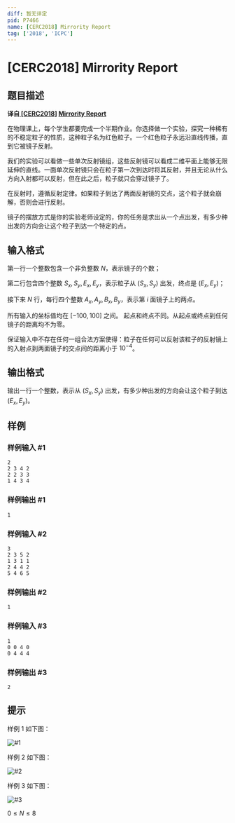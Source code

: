 ```yaml
---
diff: 暂无评定
pid: P7466
name: [CERC2018] Mirrority Report
tag: ['2018', 'ICPC']
---
```

# [CERC2018] Mirrority Report
## 题目描述

**译自[ [CERC2018]](https://contest.felk.cvut.cz/18cerc/) [Mirrority Report](https://contest.felk.cvut.cz/18cerc/solved/report.pdf)**

在物理课上，每个学生都要完成一个半期作业。你选择做一个实验，探究一种稀有的不稳定粒子的性质，这种粒子名为红色粒子。一个红色粒子永远沿直线传播，直到它被镜子反射。

我们的实验可以看做一些单次反射镜组，这些反射镜可以看成二维平面上能够无限延伸的直线。一面单次反射镜只会在粒子第一次到达时将其反射，并且无论从什么方向入射都可以反射，但在此之后，粒子就只会穿过镜子了。

在反射时，遵循反射定律。如果粒子到达了两面反射镜的交点，这个粒子就会崩解，否则会进行反射。

镜子的摆放方式是你的实验老师设定的，你的任务是求出从一个点出发，有多少种出发的方向会让这个粒子到达一个特定的点。
## 输入格式

第一行一个整数包含一个非负整数 $N$，表示镜子的个数；

第二行包含四个整数 $S_x,S_y,E_x,E_y$，表示粒子从 $(S_x,S_y)$ 出发，终点是 $(E_x,E_y)$；

接下来 $N$ 行，每行四个整数 $A_x,A_y,B_x,B_y$，表示第 $i$ 面镜子上的两点。

所有输入的坐标值均在 $[-100,100]$ 之间。 起点和终点不同。从起点或终点到任何镜子的距离均不为零。

保证输入中不存在任何一组合法方案使得：粒子在任何可以反射该粒子的反射镜上的入射点到两面镜子的交点间的距离小于 $10^-$$^4$。
## 输出格式

输出一行一个整数，表示从 $(S_x,S_y)$ 出发，有多少种出发的方向会让这个粒子到达 $(E_x,E_y)$。
## 样例

### 样例输入 #1
```
2
2 3 4 2
2 2 3 3
1 4 3 4
```
### 样例输出 #1
```
1
```
### 样例输入 #2
```
3
2 3 5 2
1 3 1 1
2 4 4 2
5 4 6 5
```
### 样例输出 #2
```
1
```
### 样例输入 #3
```
1
0 0 4 0
0 4 4 4
```
### 样例输出 #3
```
2
```
## 提示

样例 1 如下图：

![#1](https://cdn.luogu.com.cn/upload/image_hosting/kgu6l9nt.png)

样例 2 如下图：

![#2](https://cdn.luogu.com.cn/upload/image_hosting/wxrwuay9.png)

样例 3 如下图：

![#3](https://cdn.luogu.com.cn/upload/image_hosting/bir6zsvn.png)

$0≤N≤8$
